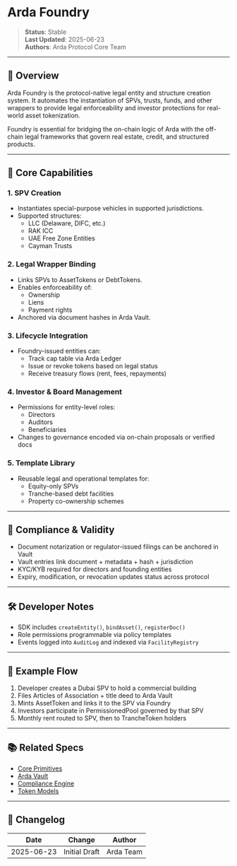 # Arda Foundry

> **Status**: Stable  
> **Last Updated**: 2025-06-23  
> **Authors**: Arda Protocol Core Team

---

## 🧭 Overview

Arda Foundry is the protocol-native legal entity and structure creation system. It automates the instantiation of SPVs, trusts, funds, and other wrappers to provide legal enforceability and investor protections for real-world asset tokenization.

Foundry is essential for bridging the on-chain logic of Arda with the off-chain legal frameworks that govern real estate, credit, and structured products.

---

## 🧱 Core Capabilities

### 1. **SPV Creation**
- Instantiates special-purpose vehicles in supported jurisdictions.
- Supported structures:
  - LLC (Delaware, DIFC, etc.)
  - RAK ICC
  - UAE Free Zone Entities
  - Cayman Trusts

### 2. **Legal Wrapper Binding**
- Links SPVs to AssetTokens or DebtTokens.
- Enables enforceability of:
  - Ownership
  - Liens
  - Payment rights
- Anchored via document hashes in Arda Vault.

### 3. **Lifecycle Integration**
- Foundry-issued entities can:
  - Track cap table via Arda Ledger
  - Issue or revoke tokens based on legal status
  - Receive treasury flows (rent, fees, repayments)

### 4. **Investor & Board Management**
- Permissions for entity-level roles:
  - Directors
  - Auditors
  - Beneficiaries
- Changes to governance encoded via on-chain proposals or verified docs

### 5. **Template Library**
- Reusable legal and operational templates for:
  - Equity-only SPVs
  - Tranche-based debt facilities
  - Property co-ownership schemes

---

## 📜 Compliance & Validity

- Document notarization or regulator-issued filings can be anchored in Vault
- Vault entries link document + metadata + hash + jurisdiction
- KYC/KYB required for directors and founding entities
- Expiry, modification, or revocation updates status across protocol

---

## 🛠️ Developer Notes

- SDK includes `createEntity()`, `bindAsset()`, `registerDoc()`
- Role permissions programmable via policy templates
- Events logged into `AuditLog` and indexed via `FacilityRegistry`

---

## 🧪 Example Flow

1. Developer creates a Dubai SPV to hold a commercial building
2. Files Articles of Association + title deed to Arda Vault
3. Mints AssetToken and links it to the SPV via Foundry
4. Investors participate in PermissionedPool governed by that SPV
5. Monthly rent routed to SPV, then to TrancheToken holders

---

## 📚 Related Specs

- [Core Primitives](../protocol/core-primitives.md)
- [Arda Vault](../middleware/arda-vault.md)
- [Compliance Engine](../protocol/compliance-engine.md)
- [Token Models](../protocol/token-models.md)

---

## 🧭 Changelog

| Date       | Change           | Author       |
|------------|------------------|--------------|
| 2025-06-23 | Initial Draft    | Arda Team    |
